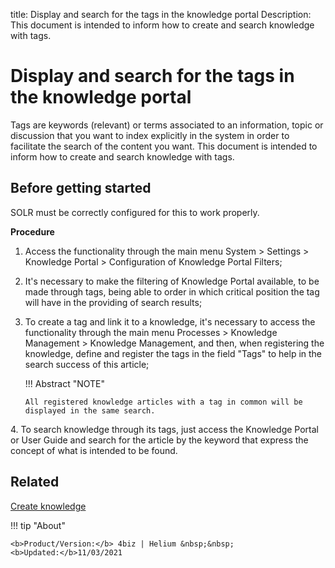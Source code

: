 title: Display and search for the tags in the knowledge portal
Description: This document is intended to inform how to create and search knowledge with tags.

# Display and search for the tags in the knowledge portal

Tags are keywords (relevant) or terms associated to an information, topic or discussion that you want to index explicitly in the system in order to facilitate the search of the content you want. This document is intended to inform how to create and search knowledge with tags.

## Before getting started

SOLR must be correctly configured for this to work properly.

**Procedure**

1. Access the functionality through the main menu System > Settings > Knowledge Portal > Configuration of Knowledge Portal Filters;

2.	It's necessary to make the filtering of Knowledge Portal available, to be made through tags, being able to order in which critical position the tag will have in the providing of search results;

3.	To create a tag and link it to a knowledge, it's necessary to access the functionality through the main menu Processes > Knowledge Management > Knowledge Management, and then, when registering the knowledge, define and register the tags in the field "Tags" to help in the search success of this article;


    !!! Abstract "NOTE"  

        All registered knowledge articles with a tag in common will be displayed in the same search.


4\. To search knowledge through its tags, just access the Knowledge Portal or User Guide and search for the article by the keyword that express the concept of what is intended to be found.

Related
-----------

[Create knowledge](/en-us/4biz-helium/processes/knowledge/use/create-knowledge.html)


!!! tip "About"

    <b>Product/Version:</b> 4biz | Helium &nbsp;&nbsp;
    <b>Updated:</b>11/03/2021

